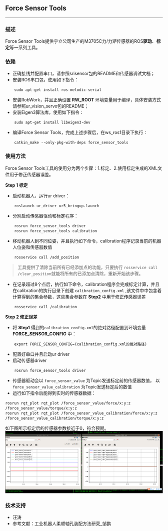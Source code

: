 ## **Force Sensor Tools**
***
### 描述
Force Sensor Tools提供宇立公司生产的M3705C力/力矩传感器的ROS**驱动**、**标定**等一系列工具。
### 依赖
* 正确接线并配置串口，请参照srisensor包的README和传感器调试文档；
* 安装ROS串口包，使用如下指令：
```
    sudo apt-get install ros-melodic-serial
```
* 安装RobWork，并且正确设置 **RW_ROOT** 环境变量用于编译，具体安装方式请参照ur_vision_servo包的README；
* 安装Eigen3算法库，使用如下指令：
```
    sudo apt-get install libeigen3-dev
```
* 编译Force Sensor Tools，完成上述步骤后，在ws_ros1目录下执行：
```
    catkin_make --only-pkg-with-deps force_sensor_tools
```
### 使用方法
Force Sensor Tools工具的使用分为两个步骤：1.标定、2.使用标定生成的XML文件用于修正传感器误差。

**Step 1 标定**

* 启动机器人，运行ur driver：
```
    roslaunch ur_driver ur5_bringup.launch
```
* 分别启动传感器驱动和标定程序：
```
    rosrun force_sensor_tools driver
    rosrun force_sensor_tools calibration
```
* 移动机器人到不同位姿，并且执行如下命令，calibration程序记录当前的机器人位姿和传感器数值
```
    rosservice call /add_position
```
> 工具提供了清除当前所有已经添加点的功能，只要执行 `rosservice call /clear_position`就能将所有的已添加点清除，重新开始该步骤。
* 在记录超过8个点后，执行如下命令，calibration程序会完成标定计算，并且在calibration的执行目录下创建 `calibration_config.xml` ,该文件中中包含着计算得到的集合参数，这些集合参数在 **Step2** 中用于修正传感器误差
```
    rosservice call /calibration
```


**Step 2 修正误差**
* 将 **Step1** 得到的`calibration_config.xml`的绝对路径配置到环境变量 **FORCE_SENSOR_CONFIG** 中：
```
    export FORCE_SENSOR_CONFIG=(calibration_config.xml的绝对路径)
```
* 配置好串口并且启动ur driver
* 启动传感器driver
```
    rosrun force_sensor_tools driver
```
* 传感器驱动会以 `force_sensor_value` 为Topic发送标定前的传感器数值， 以 `force_sensor_value_calibration` 为Topic发送标定后的数值
* 运行如下指令后能得到实时的传感器数据：
```
rosrun rqt_plot rqt_plot /force_sensor_value/force/x:y:z /force_sensor_value/torque/x:y:z
rosrun rqt_plot rqt_plot /force_sensor_value_calibration/force/x:y:z /force_sensor_value_calibration/torque/x:y:z
```
如下图所示标定后的传感器参数接近于0，符合预期。
![对比图](./img/comparison.png)

### 技术支持
* 汪涛
* 参考文献：工业机器人柔顺轴孔装配方法研究_邹鹏
